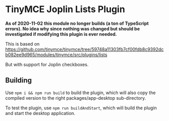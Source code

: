 # TinyMCE Joplin Lists Plugin

**As of 2020-11-02 this module no longer builds (a ton of TypeScript errors). No idea why since nothing was changed but should be investigated if modifying this plugin is ever needed.**

This is based on https://github.com/tinymce/tinymce/tree/59748a11303fb7cf00fdb8c9392dcb082ee9d965/modules/tinymce/src/plugins/lists

But with support for Joplin checkboxes.

## Building

Use `npm i && npm run build` to build the plugin, which will also copy the compiled version to the right packages/app-desktop sub-directory.

To test the plugin, use `npm run buildAndStart`, which will build the plugin and start the desktop application.